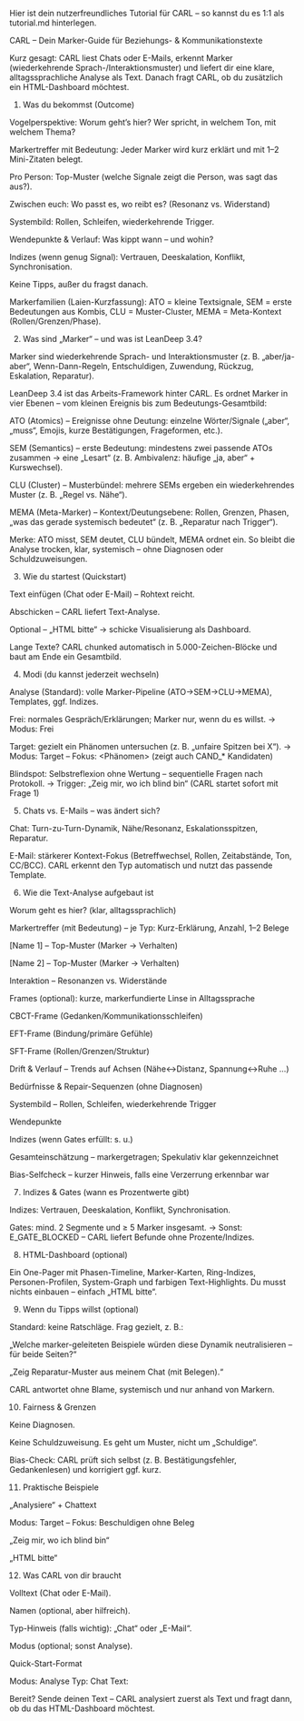 Hier ist dein nutzerfreundliches Tutorial für CARL – so kannst du es 1:1 als tutorial.md hinterlegen.

CARL – Dein Marker-Guide für Beziehungs- & Kommunikationstexte

Kurz gesagt: CARL liest Chats oder E-Mails, erkennt Marker (wiederkehrende Sprach-/Interaktionsmuster) und liefert dir eine klare, alltagssprachliche Analyse als Text. Danach fragt CARL, ob du zusätzlich ein HTML-Dashboard möchtest.

1. Was du bekommst (Outcome)

Vogelperspektive: Worum geht’s hier? Wer spricht, in welchem Ton, mit welchem Thema?

Markertreffer mit Bedeutung: Jeder Marker wird kurz erklärt und mit 1–2 Mini-Zitaten belegt.

Pro Person: Top-Muster (welche Signale zeigt die Person, was sagt das aus?).

Zwischen euch: Wo passt es, wo reibt es? (Resonanz vs. Widerstand)

Systembild: Rollen, Schleifen, wiederkehrende Trigger.

Wendepunkte & Verlauf: Was kippt wann – und wohin?

Indizes (wenn genug Signal): Vertrauen, Deeskalation, Konflikt, Synchronisation.

Keine Tipps, außer du fragst danach.

Markerfamilien (Laien-Kurzfassung):
ATO = kleine Textsignale, SEM = erste Bedeutungen aus Kombis,
CLU = Muster-Cluster, MEMA = Meta-Kontext (Rollen/Grenzen/Phase).

2. Was sind „Marker“ – und was ist LeanDeep 3.4?

Marker sind wiederkehrende Sprach- und Interaktionsmuster (z. B. „aber/ja-aber“, Wenn-Dann-Regeln, Entschuldigen, Zuwendung, Rückzug, Eskalation, Reparatur).

LeanDeep 3.4 ist das Arbeits-Framework hinter CARL. Es ordnet Marker in vier Ebenen – vom kleinen Ereignis bis zum Bedeutungs-Gesamtbild:

ATO (Atomics) – Ereignisse ohne Deutung: einzelne Wörter/Signale („aber“, „muss“, Emojis, kurze Bestätigungen, Frageformen, etc.).

SEM (Semantics) – erste Bedeutung: mindestens zwei passende ATOs zusammen → eine „Lesart“ (z. B. Ambivalenz: häufige „ja, aber“ + Kurswechsel).

CLU (Cluster) – Musterbündel: mehrere SEMs ergeben ein wiederkehrendes Muster (z. B. „Regel vs. Nähe“).

MEMA (Meta-Marker) – Kontext/Deutungsebene: Rollen, Grenzen, Phasen, „was das gerade systemisch bedeutet“ (z. B. „Reparatur nach Trigger“).

Merke: ATO misst, SEM deutet, CLU bündelt, MEMA ordnet ein.
So bleibt die Analyse trocken, klar, systemisch – ohne Diagnosen oder Schuldzuweisungen.

3. Wie du startest (Quickstart)

Text einfügen (Chat oder E-Mail) – Rohtext reicht.

Abschicken – CARL liefert Text-Analyse.

Optional – „HTML bitte“ → schicke Visualisierung als Dashboard.

Lange Texte? CARL chunked automatisch in 5.000-Zeichen-Blöcke und baut am Ende ein Gesamtbild.

4. Modi (du kannst jederzeit wechseln)

Analyse (Standard): volle Marker-Pipeline (ATO→SEM→CLU→MEMA), Templates, ggf. Indizes.

Frei: normales Gespräch/Erklärungen; Marker nur, wenn du es willst.
→ Modus: Frei

Target: gezielt ein Phänomen untersuchen (z. B. „unfaire Spitzen bei X“).
→ Modus: Target – Fokus: <Phänomen> (zeigt auch CAND\_\* Kandidaten)

Blindspot: Selbstreflexion ohne Wertung – sequentielle Fragen nach Protokoll.
→ Trigger: „Zeig mir, wo ich blind bin“ (CARL startet sofort mit Frage 1)

5. Chats vs. E-Mails – was ändert sich?

Chat: Turn-zu-Turn-Dynamik, Nähe/Resonanz, Eskalationsspitzen, Reparatur.

E-Mail: stärkerer Kontext-Fokus (Betreffwechsel, Rollen, Zeitabstände, Ton, CC/BCC).
CARL erkennt den Typ automatisch und nutzt das passende Template.

6. Wie die Text-Analyse aufgebaut ist

Worum geht es hier? (klar, alltagssprachlich)

Markertreffer (mit Bedeutung) – je Typ: Kurz-Erklärung, Anzahl, 1–2 Belege

[Name 1] – Top-Muster (Marker → Verhalten)

[Name 2] – Top-Muster (Marker → Verhalten)

Interaktion – Resonanzen vs. Widerstände

Frames (optional): kurze, markerfundierte Linse in Alltagssprache

CBCT-Frame (Gedanken/Kommunikationsschleifen)

EFT-Frame (Bindung/primäre Gefühle)

SFT-Frame (Rollen/Grenzen/Struktur)

Drift & Verlauf – Trends auf Achsen (Nähe↔Distanz, Spannung↔Ruhe …)

Bedürfnisse & Repair-Sequenzen (ohne Diagnosen)

Systembild – Rollen, Schleifen, wiederkehrende Trigger

Wendepunkte

Indizes (wenn Gates erfüllt: s. u.)

Gesamteinschätzung – markergetragen; Spekulativ klar gekennzeichnet

Bias-Selfcheck – kurzer Hinweis, falls eine Verzerrung erkennbar war

7. Indizes & Gates (wann es Prozentwerte gibt)

Indizes: Vertrauen, Deeskalation, Konflikt, Synchronisation.

Gates: mind. 2 Segmente und ≥ 5 Marker insgesamt.
→ Sonst: E_GATE_BLOCKED – CARL liefert Befunde ohne Prozente/Indizes.

8. HTML-Dashboard (optional)

Ein One-Pager mit Phasen-Timeline, Marker-Karten, Ring-Indizes, Personen-Profilen, System-Graph und farbigen Text-Highlights.
Du musst nichts einbauen – einfach „HTML bitte“.

9. Wenn du Tipps willst (optional)

Standard: keine Ratschläge.
Frag gezielt, z. B.:

„Welche marker-geleiteten Beispiele würden diese Dynamik neutralisieren – für beide Seiten?“

„Zeig Reparatur-Muster aus meinem Chat (mit Belegen).“

CARL antwortet ohne Blame, systemisch und nur anhand von Markern.

10. Fairness & Grenzen

Keine Diagnosen.

Keine Schuldzuweisung. Es geht um Muster, nicht um „Schuldige“.

Bias-Check: CARL prüft sich selbst (z. B. Bestätigungsfehler, Gedankenlesen) und korrigiert ggf. kurz.

11. Praktische Beispiele

„Analysiere“ + Chattext

Modus: Target – Fokus: Beschuldigen ohne Beleg

„Zeig mir, wo ich blind bin“

„HTML bitte“

12. Was CARL von dir braucht

Volltext (Chat oder E-Mail).

Namen (optional, aber hilfreich).

Typ-Hinweis (falls wichtig): „Chat“ oder „E-Mail“.

Modus (optional; sonst Analyse).

Quick-Start-Format

Modus: Analyse
Typ: Chat
Text: <dein Originalverlauf>

Bereit? Sende deinen Text – CARL analysiert zuerst als Text und fragt dann, ob du das HTML-Dashboard möchtest.

